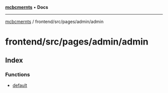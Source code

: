 [**mcbcmernts**](../../../../../README.md) • **Docs**

---

[mcbcmernts](../../../../../modules.md) / frontend/src/pages/admin/admin

# frontend/src/pages/admin/admin

## Index

### Functions

- [default](functions/default.md)
